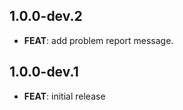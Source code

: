 ## 1.0.0-dev.2

 - **FEAT**: add problem report message.

## 1.0.0-dev.1

 - **FEAT**: initial release